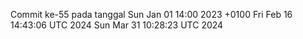 Commit ke-55 pada tanggal Sun Jan 01 14:00 2023 +0100
Fri Feb 16 14:43:06 UTC 2024
Sun Mar 31 10:28:23 UTC 2024
